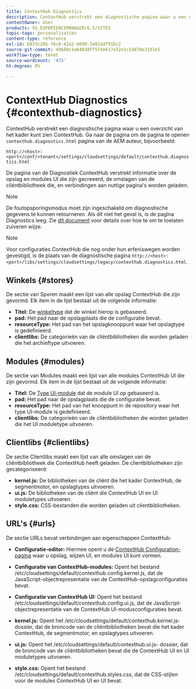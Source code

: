 ```yaml
---
title: ContextHub Diagnostics
description: ContextHub verstrekt een diagnostische pagina waar u een overzicht van het kader ContextHub kunt zien
contentOwner: User
products: SG_EXPERIENCEMANAGER/6.5/SITES
topic-tags: personalization
content-type: reference
exl-id: b833c28b-76c6-42a2-b690-3e81ddf91bc2
source-git-commit: 49688c1e64038ff5fde617e52e1c14878e3191e5
workflow-type: tm+mt
source-wordcount: '473'
ht-degree: 0%

---
```


# ContextHub Diagnostics {#contexthub-diagnostics}

ContextHub verstrekt een diagnostische pagina waar u een overzicht van het kader kunt zien ContextHub. Ga naar de pagina om de pagina te openen `contexthub.diagnostics.html` pagina van de AEM auteur, bijvoorbeeld:

`http://<host>:<port>/conf/<tenant>/settings/cloudsettings/default/contexthub.diagnostics.html`

De pagina van de Diagnostiek ContextHub verstrekt informatie over de opslag en modules UI die zijn gecreeerd, de omslagen van de cliëntbibliotheek die, en verbindingen aan nuttige pagina&#39;s worden geladen.

>[!NOTE]
>
>De foutopsporingsmodus moet zijn ingeschakeld om diagnostische gegevens te kunnen retourneren. Als dit niet het geval is, is de pagina Diagnostics leeg. Zie [dit document](ch-configuring.md#debugging-contexthub) voor details over hoe te om te toelaten zuiveren wijze.

>[!NOTE]
>
>Voor configuraties ContextHub die nog onder hun erfeniswegen worden gevestigd, is de plaats van de diagnostische pagina `http://<host>:<port>/libs/settings/cloudsettings/legacy/contexthub.diagnostics.html`.

## Winkels {#stores}

De sectie van Sporen maakt een lijst van alle opslag ContextHub die zijn gevormd. Elk item in de lijst bestaat uit de volgende informatie:

* **Titel:** De [winkeltype](/help/sites-developing/ch-samplestores.md) dat de winkel hierop is gebaseerd.
* **pad:** Het pad naar de opslagplaats die de configuratie bevat.
* **resourceType:** Het pad van het opslagknooppunt waar het opslagtype is gedefinieerd.
* **clientlibs:** De categorieën van de cliëntbibliotheken die worden geladen die het archieftype uitvoeren.

## Modules {#modules}

De sectie van Modules maakt een lijst van alle modules ContextHub UI die zijn gevormd. Elk item in de lijst bestaat uit de volgende informatie:

* **Titel:** De [Type UI-module](/help/sites-developing/ch-samplemodules.md) dat de module UI op gebaseerd is.
* **pad:** Het pad naar de opslagplaats die de configuratie bevat.
* **resourceType:** Het pad van het knooppunt in de repository waar het type UI-module is gedefinieerd.
* **clientlibs:** De categorieën van de cliëntbibliotheken die worden geladen die het UI moduletype uitvoeren.

## Clientlibs {#clientlibs}

De sectie Clientlibs maakt een lijst van alle omslagen van de cliëntbibliotheek die ContextHub heeft geladen. De clientbibliotheken zijn gecategoriseerd:

* **kernel.js:** De bibliotheken van de cliënt die het kader ContextHub, de segmentmotor, en opslagtypes uitvoeren.
* **ui.js:** De bibliotheken van de cliënt die ContextHub UI en UI moduletypes uitvoeren.
* **style.css:** CSS-bestanden die worden geladen uit clientbibliotheken.

## URL&#39;s {#urls}

De sectie URLs bevat verbindingen aan eigenschappen ContextHub:

* **Configuratie-editor:** Hiermee opent u de [ContextHub Configuration-pagina](ch-configuring.md) waar u opslag, wijzen UI, en modules UI kunt vormen.

* **Configuratie van ContextHub-modules:** Opent het bestand /etc/cloudsettings/default/contexthub.config.kernel.js, dat de JavaScript-objectrepresentatie van de ContextHub-opslagconfiguraties bevat.
* **Configuratie van ContextHub UI:** Opent het bestand /etc/cloudsettings/default/contexthub.config.ui.js, dat de JavaScript-objectrepresentatie van de ContextHub UI-modusconfiguraties bevat.
* **kernel.js:** Opent het /etc/cloudsettings/default/contexthub.kernel.js- dossier, dat de broncode van de cliëntbibliotheken bevat die het kader ContextHub, de segmentmotor, en opslagtypes uitvoeren.
* **ui.js:** Opent het /etc/cloudsettings/default/contexthub.ui.js- dossier, dat de broncode van de cliëntbibliotheken bevat die de ContextHub UI en UI moduletypes uitvoeren.
* **style.css:** Opent het bestand /etc/cloudsettings/default/contexthub.styles.css, dat de CSS-stijlen voor de modules ContextHub UI en UI bevat.
